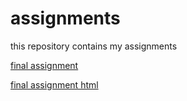 # assignments

this repository contains my assignments

[final assignment](https://github.com/PhilUnver/assignments/blob/master/Applied%20Economic%20Analysis%201%20Assignment%20Schumpeterian%20Model.ipynb)

[final assignment html](https://github.com/PhilUnver/assignments/blob/master/Applied%20Economic%20Analysis%201%20Assignment%20Schumpeterian%20Model.html)
